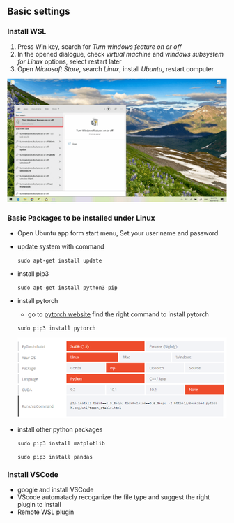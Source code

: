 ## Basic settings
### Install WSL
  1. Press Win key, search for *Turn windows feature on or off* 
  2. In the opened dialogue, check *virtual machine* and *windows subsystem for Linux* options, select restart later
  3. Open *Microsoft Store*, search *Linux*, install *Ubuntu*, restart computer

  ![WSL](/assets/wsl-1.gif)

###  Basic Packages to be installed under Linux
  * Open Ubuntu app form start menu, Set your user name and password
  * update system with command
    
    `sudo apt-get install update` 

  * install pip3 
    
    `sudo apt-get install python3-pip`

  * install pytorch
    
    - go to [pytorch website](https://pytorch.org/get-started/locally/) find the right command to install pytorch  

    `sudo pip3 install pytorch`

    ![pytorch](/assets/pytorch.PNG)
    
  * install other python packages
    
    `sudo pip3 install matplotlib` 
    
    `sudo pip3 install pandas`

### Install VSCode

- google and install VSCode
- VScode automatacly recoganize the file type and suggest the right plugin to install
- Remote WSL plugin 
  
